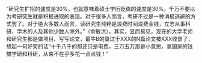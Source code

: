 “研究生扩招的速度是30%，也就意味着硕士学历贬值的速度是30%。千万不要以为考研究生就是积极进取的表现。对于很多人而言，考研不过是一种消极逃避的方式罢了。对于绝大多数人而言，读研究生纯粹是浪费时间浪费金钱，立志从事科研、学术的人及其他少数人除外。”（俞敏洪）。其实，显而易见，现在的大学老师和研究生都是做项目、写写论文，最牛B的莫过于XXX的N篇论文被XXX收录了，想起一句好笑的话“十千八千的那还只是电费，三万五万那是小意思，拿国家的钱搞学研和科研，从来不在乎多花一点点钱！”